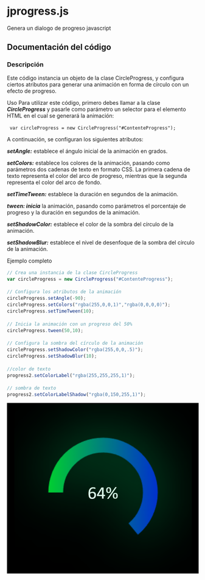 # jprogress.js
Genera un dialogo de progreso javascript



## Documentación del código
### Descripción
Este código instancia un objeto de la clase CircleProgress, y configura ciertos atributos para generar una animación en forma de círculo con un efecto de progreso.

Uso
Para utilizar este código, primero debes llamar a la clase ***CircleProgress*** y pasarle como parámetro un selector para el elemento HTML en el cual se generará la animación:

  ``` var circleProgress = new CircleProgress("#ContenteProgress");```
  
  
A continuación, se configuran los siguientes atributos:

***setAngle:*** establece el ángulo inicial de la animación en grados.

***setColors:*** establece los colores de la animación, pasando como parámetros dos cadenas de texto en formato CSS. La primera cadena de texto representa el color del arco de progreso, mientras que la segunda representa el color del arco de fondo.

***setTimeTween:*** establece la duración en segundos de la animación.

***tween: inicia*** la animación, pasando como parámetros el porcentaje de progreso y la duración en segundos de la animación.

***setShadowColor:*** establece el color de la sombra del círculo de la animación.

***setShadowBlur:*** establece el nivel de desenfoque de la sombra del círculo de la animación.

Ejemplo completo

```javascript
// Crea una instancia de la clase CircleProgress
var circleProgress = new CircleProgress("#ContenteProgress");

// Configura los atributos de la animación
circleProgress.setAngle(-90);
circleProgress.setColors("rgba(255,0,0,1)","rgba(0,0,0,0)");
circleProgress.setTimeTween(10);

// Inicia la animación con un progreso del 50%
circleProgress.tween(50,10);

// Configura la sombra del círculo de la animación
circleProgress.setShadowColor("rgba(255,0,0,.5)");
circleProgress.setShadowBlur(10);

//color de texto     
progress2.setColorLabel("rgba(255,255,255,1)");

// sombra de texto
progress2.setColorLabelShadow("rgba(0,150,255,1)");


```

![](./Captura.PNG)

